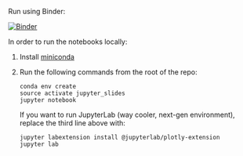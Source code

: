 Run using Binder:

[![Binder](https://mybinder.org/badge.svg)](https://mybinder.org/v2/gh/davidas85/jupyter-slides/master?filepath=sec_group_meeting.ipynb)

In order to run the notebooks locally:
1. Install [miniconda](https://conda.io/miniconda.html)
2. Run the following commands from the root of the repo:

    ```
    conda env create
    source activate jupyter_slides
    jupyter notebook
    ```
    If you want to run JupyterLab (way cooler, next-gen environment), replace the third line above with:

    ```
    jupyter labextension install @jupyterlab/plotly-extension
    jupyter lab
    ```
